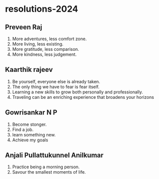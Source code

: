 # resolutions-2024

## Preveen Raj
1. More adventures, less comfort zone.
2. More living, less existing.
3. More gratitude, less comparison.
4. More kindness, less judgement.

## Kaarthik rajeev
1. Be yourself, everyone else is already taken.
2. The only thing we have to fear is fear itself.
3. Learning a new skills to grow both personally and professionally.
4. Traveling can be an enriching experience that broadens your horizons

## Gowrisankar N P
1. Become stonger.
2. Find a job.
3. learn something new.
4. Achieve my goals

## Anjali Pullattukunnel Anilkumar
1. Practice being a morning person.
2. Savour the smallest moments of life.
